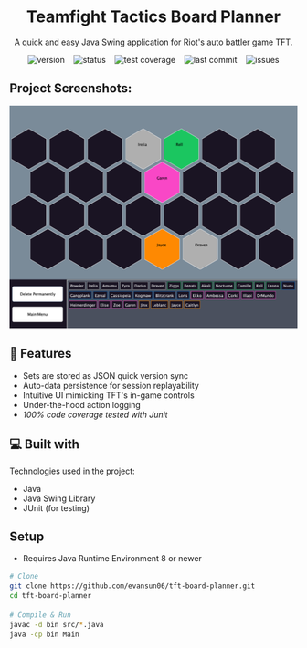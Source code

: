 <h1 align="center" id="title">Teamfight Tactics Board Planner</h1>

<p h1 align="center" id="description">A quick and easy Java Swing application for Riot's auto battler game TFT.</p>

<p align="center">
  <img src="https://img.shields.io/badge/version-1.0.0-blue" alt="version" />
  &nbsp;&nbsp;
  <img src="https://img.shields.io/badge/status-Complete-brightgreen" alt="status" />
  &nbsp;&nbsp;
  <img src="https://img.shields.io/badge/test%20coverage-100%25-brightgreen" alt="test coverage" />
  &nbsp;&nbsp;
  <img src="https://img.shields.io/github/last-commit/evansun06/tft-board-planner" alt="last commit" />
  &nbsp;&nbsp;
  <img src="https://img.shields.io/github/issues/evansun06/tft-board-planner" alt="issues" />
</p>


<h2>Project Screenshots:</h2>

![alt text](demoSS.png)

  
  
<h2>🧐 Features</h2>

*   Sets are stored as JSON quick version sync
*   Auto-data persistence for session replayability
*   Intuitive UI mimicking TFT's in-game controls
*   Under-the-hood action logging
*   *100% code coverage tested with Junit*
  
  
<h2>💻 Built with</h2>

Technologies used in the project:

*   Java
*   Java Swing Library
*   JUnit (for testing)

<h2>Setup</h2>

- Requires Java Runtime Environment 8 or newer

```bash
# Clone
git clone https://github.com/evansun06/tft-board-planner.git
cd tft-board-planner

# Compile & Run
javac -d bin src/*.java
java -cp bin Main
```
 